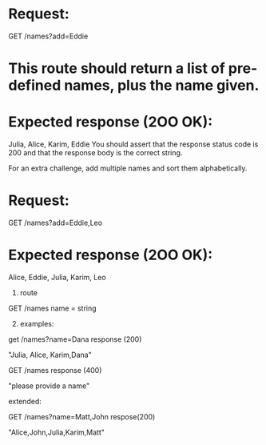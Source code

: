 # Request:
GET /names?add=Eddie

# This route should return a list of pre-defined names, plus the name given.

# Expected response (2OO OK):
Julia, Alice, Karim, Eddie
You should assert that the response status code is 200 and that the response body is the correct string.

For an extra challenge, add multiple names and sort them alphabetically.

# Request:
GET /names?add=Eddie,Leo

# Expected response (2OO OK):
Alice, Eddie, Julia, Karim, Leo

1. route

GET /names
name = string

2. examples:



get /names?name=Dana
response (200)

"Julia, Alice, Karim,Dana"

GET /names
response (400)

"please provide a name"

extended:

GET /names?name=Matt,John
respose(200)

"Alice,John,Julia,Karim,Matt"